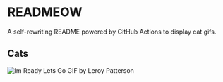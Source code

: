 # READMEOW

A self-rewriting README powered by GitHub Actions to display cat gifs.

## Cats

![Im Ready Lets Go GIF by Leroy Patterson](https://media4.giphy.com/media/CjmvTCZf2U3p09Cn0h/200.gif?cid=9acd02da5nnqevwzt3waqam3tf0nn6uevmw31v9wvbwcpfhe&ep=v1_gifs_search&rid=200.gif&ct=g)
